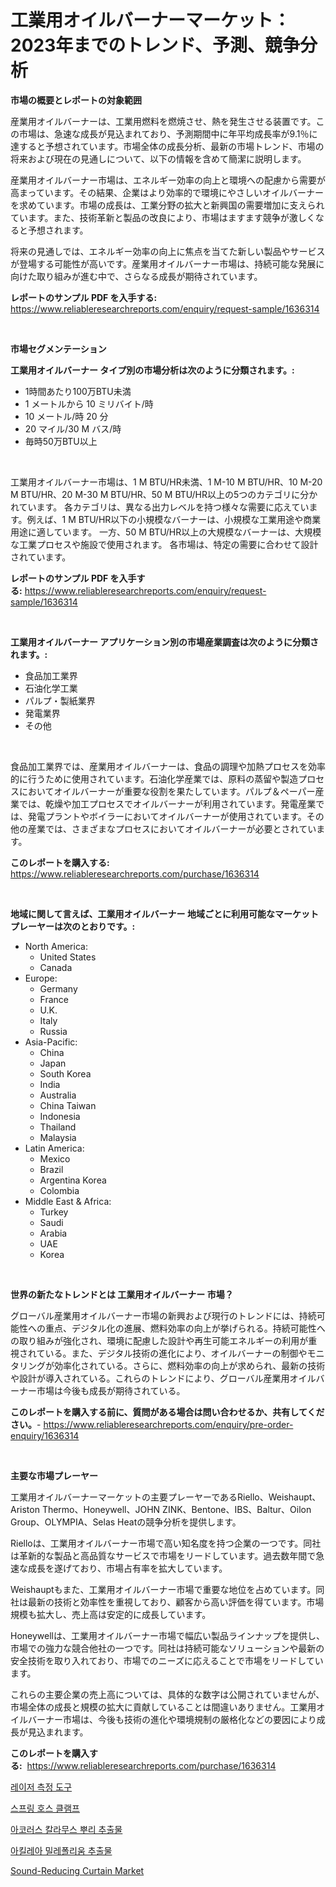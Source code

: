 <p><h1>工業用オイルバーナーマーケット：2023年までのトレンド、予測、競争分析</h1></p><p><strong>市場の概要とレポートの対象範囲</strong></p>
<p><p>産業用オイルバーナーは、工業用燃料を燃焼させ、熱を発生させる装置です。この市場は、急速な成長が見込まれており、予測期間中に年平均成長率が9.1％に達すると予想されています。市場全体の成長分析、最新の市場トレンド、市場の将来および現在の見通しについて、以下の情報を含めて簡潔に説明します。</p><p>産業用オイルバーナー市場は、エネルギー効率の向上と環境への配慮から需要が高まっています。その結果、企業はより効率的で環境にやさしいオイルバーナーを求めています。市場の成長は、工業分野の拡大と新興国の需要増加に支えられています。また、技術革新と製品の改良により、市場はますます競争が激しくなると予想されます。</p><p>将来の見通しでは、エネルギー効率の向上に焦点を当てた新しい製品やサービスが登場する可能性が高いです。産業用オイルバーナー市場は、持続可能な発展に向けた取り組みが進む中で、さらなる成長が期待されています。</p></p>
<p><strong>レポートのサンプル PDF を入手する:</strong> <a href="https://www.reliableresearchreports.com/enquiry/request-sample/1636314">https://www.reliableresearchreports.com/enquiry/request-sample/1636314</a></p>
<p>&nbsp;</p>
<p><strong>市場セグメンテーション</strong></p>
<p><strong>工業用オイルバーナー タイプ別の市場分析は次のように分類されます。:</strong></p>
<p><ul><li>1時間あたり100万BTU未満</li><li>1 メートルから 10 ミリバイト/時</li><li>10 メートル/時 20 分</li><li>20 マイル/30 M バス/時</li><li>毎時50万BTU以上</li></ul></p>
<p>&nbsp;</p>
<p><p>工業用オイルバーナー市場は、1 M BTU/HR未満、1 M-10 M BTU/HR、10 M-20 M BTU/HR、20 M-30 M BTU/HR、50 M BTU/HR以上の5つのカテゴリに分かれています。 各カテゴリは、異なる出力レベルを持つ様々な需要に応えています。例えば、1 M BTU/HR以下の小規模なバーナーは、小規模な工業用途や商業用途に適しています。 一方、50 M BTU/HR以上の大規模なバーナーは、大規模な工業プロセスや施設で使用されます。 各市場は、特定の需要に合わせて設計されています。</p></p>
<p><strong>レポートのサンプル PDF を入手する:</strong>&nbsp;<a href="https://www.reliableresearchreports.com/enquiry/request-sample/1636314">https://www.reliableresearchreports.com/enquiry/request-sample/1636314</a></p>
<p>&nbsp;</p>
<p><strong> 工業用オイルバーナー アプリケーション別の市場産業調査は次のように分類されます。:</strong></p>
<p><ul><li>食品加工業界</li><li>石油化学工業</li><li>パルプ・製紙業界</li><li>発電業界</li><li>その他</li></ul></p>
<p>&nbsp;</p>
<p><p>食品加工業界では、産業用オイルバーナーは、食品の調理や加熱プロセスを効率的に行うために使用されています。石油化学産業では、原料の蒸留や製造プロセスにおいてオイルバーナーが重要な役割を果たしています。パルプ＆ペーパー産業では、乾燥や加工プロセスでオイルバーナーが利用されています。発電産業では、発電プラントやボイラーにおいてオイルバーナーが使用されています。その他の産業では、さまざまなプロセスにおいてオイルバーナーが必要とされています。</p></p>
<p><strong>このレポートを購入する:</strong>&nbsp; <a href="https://www.reliableresearchreports.com/purchase/1636314">https://www.reliableresearchreports.com/purchase/1636314</a></p>
<p>&nbsp;</p>
<p><strong>地域に関して言えば、工業用オイルバーナー 地域ごとに利用可能なマーケットプレーヤーは次のとおりです。:</strong></p>
<p><ul>
    <li>
        North America:
        <ul>
            <li>United States</li>
            <li>Canada</li>
        </ul>
    </li>
    <li>
        Europe:
        <ul>
            <li>Germany</li>
            <li>France</li>
            <li>U.K.</li>
            <li>Italy</li>
            <li>Russia</li>
        </ul>
    </li>
    <li>
        Asia-Pacific:
        <ul>
            <li>China</li>
            <li>Japan</li>
            <li>South Korea</li>
            <li>India</li>
            <li>Australia</li>
            <li>China Taiwan</li>
            <li>Indonesia</li>
            <li>Thailand</li>
            <li>Malaysia</li>
        </ul>
    </li>
    <li>
        Latin America:
        <ul>
            <li>Mexico</li>
            <li>Brazil</li>
            <li>Argentina Korea</li>
            <li>Colombia</li>
        </ul>
    </li>
    <li>
        Middle East & Africa:
        <ul>
            <li>Turkey</li>
            <li>Saudi</li>
            <li>Arabia</li>
            <li>UAE</li>
            <li>Korea</li>
        </ul>
    </li>
    </ul></p>
<p>&nbsp;</p>
<p><strong>世界の新たなトレンドとは 工業用オイルバーナー 市場？</strong></p>
<p><p>グローバル産業用オイルバーナー市場の新興および現行のトレンドには、持続可能性への重点、デジタル化の進展、燃料効率の向上が挙げられる。持続可能性への取り組みが強化され、環境に配慮した設計や再生可能エネルギーの利用が重視されている。また、デジタル技術の進化により、オイルバーナーの制御やモニタリングが効率化されている。さらに、燃料効率の向上が求められ、最新の技術や設計が導入されている。これらのトレンドにより、グローバル産業用オイルバーナー市場は今後も成長が期待されている。</p></p>
<p><strong>このレポートを購入する前に、質問がある場合は問い合わせるか、共有してください。</strong>- <a href="https://www.reliableresearchreports.com/enquiry/pre-order-enquiry/1636314">https://www.reliableresearchreports.com/enquiry/pre-order-enquiry/1636314</a></p>
<p>&nbsp;</p>
<p><strong>主要な市場プレーヤー</strong></p>
<p><p>工業用オイルバーナーマーケットの主要プレーヤーであるRiello、Weishaupt、Ariston Thermo、Honeywell、JOHN ZINK、Bentone、IBS、Baltur、Oilon Group、OLYMPIA、Selas Heatの競争分析を提供します。</p><p>Rielloは、工業用オイルバーナー市場で高い知名度を持つ企業の一つです。同社は革新的な製品と高品質なサービスで市場をリードしています。過去数年間で急速な成長を遂げており、市場占有率を拡大しています。</p><p>Weishauptもまた、工業用オイルバーナー市場で重要な地位を占めています。同社は最新の技術と効率性を重視しており、顧客から高い評価を得ています。市場規模も拡大し、売上高は安定的に成長しています。</p><p>Honeywellは、工業用オイルバーナー市場で幅広い製品ラインナップを提供し、市場での強力な競合他社の一つです。同社は持続可能なソリューションや最新の安全技術を取り入れており、市場でのニーズに応えることで市場をリードしています。</p><p>これらの主要企業の売上高については、具体的な数字は公開されていませんが、市場全体の成長と規模の拡大に貢献していることは間違いありません。工業用オイルバーナー市場は、今後も技術の進化や環境規制の厳格化などの要因により成長が見込まれます。</p></p>
<p><strong>このレポートを購入する:</strong>&nbsp;&nbsp;<a href="https://www.reliableresearchreports.com/purchase/1636314">https://www.reliableresearchreports.com/purchase/1636314</a></p>
<p><p><a href="https://medium.com/@lowellleke20231/%EB%A0%88%EC%9D%B4%EC%A0%80-%EC%B8%A1%EC%A0%95-%EB%8F%84%EA%B5%AC-%EC%8B%9C%EC%9E%A5-%EC%9C%A0%ED%98%95-%EC%9D%91%EC%9A%A9-%EB%B0%8F-%EC%A7%80%EB%A6%AC%EC%97%90-%EB%8C%80%ED%95%9C-%ED%8F%AC%EA%B4%84%EC%A0%81-%ED%8F%89%EA%B0%80-34cf5a565835">레이저 측정 도구</a></p><p><a href="https://medium.com/@hershelkris/%EB%B4%84-%ED%98%B8%EC%8A%A4-%ED%81%B4%EB%9E%A8%ED%94%84-%EC%8B%9C%EC%9E%A5-%EB%8F%99%ED%96%A5-%EB%B0%8F-%EC%8B%9C%EC%9E%A5-%EB%B6%84%EC%84%9D%EC%9D%80-2024-2031%EB%85%84%EA%B9%8C%EC%A7%80-%EC%98%88%EC%B8%A1%EB%90%A9%EB%8B%88%EB%8B%A4-410eafbc3757">스프링 호스 클램프</a></p><p><a href="https://github.com/akzkkws047661437/Market-Research-Report-List-1/blob/main/42871157131.md">아코러스 칼라무스 뿌리 추출물</a></p><p><a href="https://github.com/CorEmtymerich56566/Market-Research-Report-List-1/blob/main/17615337130.md">아킬레아 밀레폴리움 추출물</a></p><p><a href="https://github.com/Airanohannonzb68e5pb53oc1/Market-Research-Report-List-1/blob/main/sound-reducing-curtain-market.md">Sound-Reducing Curtain Market</a></p></p>